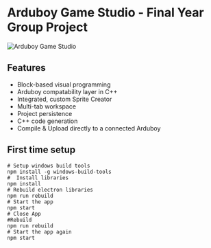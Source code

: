 # Arduboy Game Studio - Final Year Group Project

![Arduboy Game Studio](ide-1.png)

## Features
- Block-based visual programming
- Arduboy compatability layer in C++
- Integrated, custom Sprite Creator
- Multi-tab workspace
- Project persistence
- C++ code generation
- Compile & Upload directly to a connected Arduboy

## First time setup
```
# Setup windows build tools
npm install -g windows-build-tools
#  Install libraries
npm install
# Rebuild electron libraries
npm run rebuild
# Start the app
npm start
# Close App
#Rebuild
npm run rebuild
# Start the app again
npm start
```
